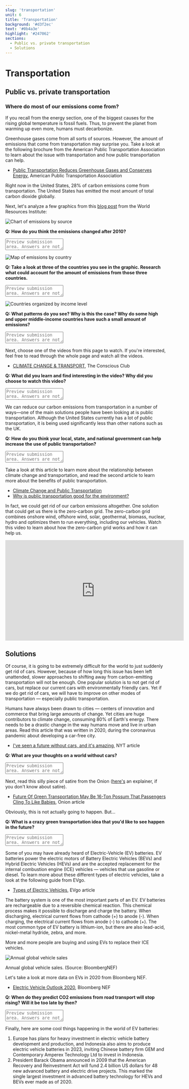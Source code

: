 ```yaml
---
slug: 'transportation'
unit: 6
title: 'Transportation'
background: '#d3f2ec'
text: '#0b4a3e'
highlight: '#247062'
sections:
  - Public vs. private transportation
  - Solutions
---
```


# Transportation

## Public vs. private transportation

### Where do most of our emissions come from?

If you recall from the energy section, one of the biggest causes for the rising global temperature is fossil fuels. Thus, to prevent the planet from warming up even more, humans must decarbonize.

Greenhouse gases come from all sorts of sources. However, the amount of emissions that come from transportation may surprise you. Take a look at the following brochure from the American Public Transportation Association to learn about the issue with transportation and how public transportation can help.

- [Public Transportation Reduces Greenhouse Gases and Conserves Energy](https://www.apta.com/wp-content/uploads/Resources/resources/reportsandpublications/Documents/greenhouse_brochure.pdf), American Public Transportation Association

Right now in the United States, 28% of carbon emissions come from transportation. The United States has emitted the most amount of total carbon dioxide globally.

Next, let's analyze a few graphics from this [blog post](https://www.wri.org/blog/2019/10/everything-you-need-know-about-fastest-growing-source-global-emissions-transport) from the World Resources Institute:

![Chart of emissions by source](./images/6-emissions.png)

**Q: How do you think the emissions changed after 2010?**

<textarea placeholder="Preview submission area. Answers are not saved."></textarea>

![Map of emissions by country](./images/6-countries.png)

**Q: Take a look at three of the countries you see in the graphic. Research what could account for the amount of emissions from those three countries.**

<textarea placeholder="Preview submission area. Answers are not saved."></textarea>

![Countries organized by income level](./images/6-income.png)

**Q: What patterns do you see? Why is this the case? Why do some high and upper middle-income countries have such a small amount of emissions?**

<textarea placeholder="Preview submission area. Answers are not saved."></textarea>

Next, choose one of the videos from this page to watch. If you're interested, feel free to read through the whole page and watch all the videos.

- [CLIMATE CHANGE & TRANSPORT](https://www.theconsciouschallenge.org/ecologicalfootprintbibleoverview/climate-change-transport), The Conscious Club

**Q: What did you learn and find interesting in the video? Why did you choose to watch this video?**

<textarea placeholder="Preview submission area. Answers are not saved."></textarea>

We can reduce our carbon emissions from transportation in a number of ways—one of the main solutions people have been looking at is public transportation. Although the United States currently has a lot of public transportation, it is being used significantly less than other nations such as the UK.

**Q: How do you think your local, state, and national government can help increase the use of public transportation?**

<textarea placeholder="Preview submission area. Answers are not saved."></textarea>

Take a look at this article to learn more about the relationship between climate change and transportation, and read the second article to learn more about the benefits of public transportation.

- [Climate Change and Public Transportation](http://bic.asn.au/information-for-moving-people/climate-change-and-public-transport)
- [Why is public transportation good for the environment?](https://www.nationalexpresstransit.com/blog/why-is-public-transportation-good-for-the-environment/)

In fact, we could get rid of our carbon emissions altogether. One solution that could get us there is the zero-carbon grid. The zero-carbon grid combines onshore wind, offshore wind, solar, geothermal, biomass, nuclear, hydro and optimizes them to run everything, including our vehicles. Watch this video to learn about how the zero-carbon grid works and how it can help us.

<iframe width="560" height="315" src="https://www.youtube-nocookie.com/embed/pQzSyMnEw-o" frameborder="0" allow="accelerometer; autoplay; clipboard-write; encrypted-media; gyroscope; picture-in-picture" allowfullscreen></iframe>

## Solutions

Of course, it is going to be extremely difficult for the world to just suddenly get rid of cars. However, because of how long this issue has been left unattended, slower approaches to shifting away from carbon-emitting transportation will not be enough. One popular solution is to not get rid of cars, but replace our current cars with environmentally friendly cars. Yet if we do get rid of cars, we will have to improve on other modes of transportation — especially public transportation.

Humans have always been drawn to cities — centers of innovation and commerce that bring large amounts of change. Yet cities are huge contributors to climate change, consuming 80% of Earth's energy. There needs to be a drastic change in the way humans move and live in urban areas. Read this article that was written in 2020, during the coronavirus pandemic about developing a car-free city.

- [I've seen a future without cars, and it's amazing](https://www.nytimes.com/2020/07/09/opinion/sunday/ban-cars-manhattan-cities.html), NYT article

**Q: What are your thoughts on a world without cars?**

<textarea placeholder="Preview submission area. Answers are not saved."></textarea>

Next, read this silly piece of satire from the Onion ([here's](https://www.youtube.com/watch?v=io58hl1Z0TY) an explainer, if you don't know about satire).

- [Future Of Green Transportation May Be 16-Ton Possum That Passengers Cling To Like Babies](https://www.theonion.com/experts-say-future-of-green-transportation-may-be-16-to-1844636887), Onion article

Obviously, this is not actually going to happen. But…

**Q: What is a crazy green transportation idea that you'd like to see happen in the future?**

<textarea placeholder="Preview submission area. Answers are not saved."></textarea>

Some of you may have already heard of Electric-Vehicle (EV) batteries. EV batteries power the electric motors of Battery Electric Vehicles (BEVs) and Hybrid Electric Vehicles (HEVs) and are the accepted replacement for the internal combustion engine (ICE) vehicles — vehicles that use gasoline or diesel. To learn more about these different types of electric vehicles, take a look at the following guide from EVgo.

- [Types of Electric Vehicles](https://www.evgo.com/why-evs/types-of-electric-vehicles/), EVgo article

The battery system is one of the most important parts of an EV. EV batteries are rechargeable due to a reversible chemical reaction. This chemical process makes it possible to discharge and charge the battery. When discharging, electrical current flows from cathode (+) to anode (-). When charging, the electrical current flows from anode (-) to cathode (+). The most common type of EV battery is lithium-ion, but there are also lead-acid, nickel-metal hydride, zebra, and more.

More and more people are buying and using EVs to replace their ICE vehicles.

![Annual global vehicle sales](./images/6-vehicles.png)

<figcaption>Annual global vehicle sales. (Source: BloombergNEF)</figcaption>

Let's take a look at more data on EVs in 2020 from Bloomberg NEF.

- [Electric Vehicle Outlook 2020](https://about.bnef.com/electric-vehicle-outlook/), Bloomberg NEF

**Q: When do they predict CO2 emissions from road transport will stop rising? Will it be too late by then?**

<textarea placeholder="Preview submission area. Answers are not saved."></textarea>

Finally, here are some cool things happening in the world of EV batteries:

1. Europe has plans for heavy investment in electric vehicle battery development and production, and Indonesia also aims to produce electric vehicle batteries in 2023, inviting Chinese battery firm GEM and Contemporary Amperex Technology Ltd to invest in Indonesia.
2. President Barack Obama announced in 2009 that the American Recovery and Reinvestment Act will fund 2.4 billion US dollars for 48 new advanced battery and electric drive projects. This marked the single largest investment in advanced battery technology for HEVs and BEVs ever made as of 2020.
